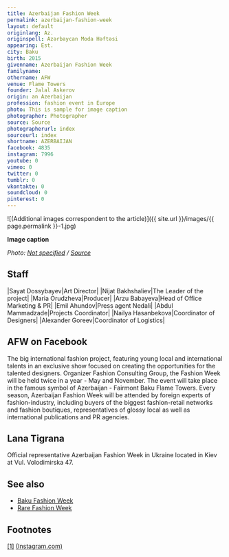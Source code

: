 ```yaml
---
title: Azerbaijan Fashion Week
permalink: azerbaijan-fashion-week
layout: default
originlang: Az.
originspell: Azərbaycan Moda Həftəsi
appearing: Est.
city: Baku
birth: 2015
givenname: Azerbaijan Fashion Week
familyname:
othername: AFW
venue: Flame Towers
founder: Jalal Askerov
origin: an Azerbaijan
profession: fashion event in Europe
photo: This is sample for image caption
photographer: Photographer
source: Source
photographerurl: index
sourceurl: index
shortname: AZERBAIJAN
facebook: 4835
instagram: 7996
youtube: 0
vimeo: 0
twitter: 0
tumblr: 0
vkontakte: 0
soundcloud: 0
pinterest: 0
---
```


![(Additional images correspondent to the article)]({{ site.url }}/images/{{ page.permalink }}-1.jpg)

**Image caption**

*Photo: [Not specified](index) / [Source](index)*

## Staff

|Sayat Dossybayev|Art Director|
|Nijat Bakhshaliev|The Leader of the project|
|Maria Orudzheva|Producer|
|Arzu Babayeva|Head of Office Marketing & PR|
|Emil Ahundov|Press agent Nedali|
|Abdul Mammadzade|Projects Coordinator|
|Nailya Hasanbekova|Coordinator of Designers|
|Alexander Goreev|Coordinator of Logistics|

## AFW on Facebook

The big international fashion project, featuring young local and international talents in an exclusive show focused on creating the opportunities for the talented designers. Organizer Fashion Consulting Group, the Fashion Week will be held twice in a year - May and November. The event will take place in the famous symbol of Azerbaijan - Fairmont Baku Flame Towers.
Every season, Azerbaijan Fashion Week will be attended by foreign experts of fashion-industry, including buyers of the biggest fashion-retail networks and fashion boutiques, representatives of glossy local as well as international publications and PR agencies.

## Lana Tigrana

Official representative Azerbaijan Fashion Week in Ukraine located in Kiev at Vul. Volodimirska 47.

## See also

+ [Baku Fashion Week](index)
+ [Rare Fashion Week](index)

## Footnotes

[[1]](#a1) <span id="f1"></span> [(Instagram.com)](https://www.instagram.com/azerbaijanfashionweek/)
